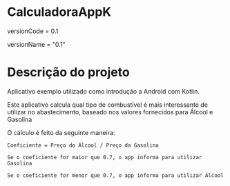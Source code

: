 # CalculadoraAppK
 
versionCode = 0.1

versionName = "0.1"


# Descrição do projeto
Aplicativo exemplo utilizado como introdução a Android com Kotlin.

Este aplicativo calcula qual tipo de combustível é mais interessante de utilizar no abastecimento, baseado nos valores fornecidos para Álcool e Gasolina

O cálculo é feito da seguinte maneira:

```
Coeficiente = Preço do Álcool / Preço da Gasolina

Se o coeficiente for maior que 0.7, o app informa para utilizar Gasolina

Se o coeficiente for menor que 0.7, o app informa para utilizar Álcool
```